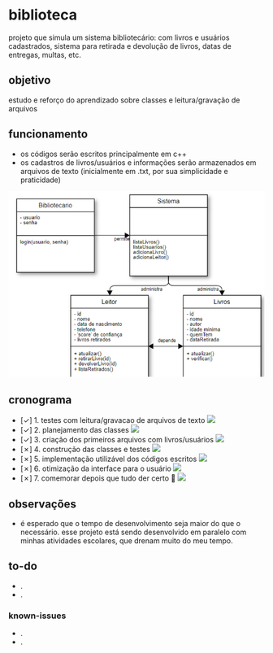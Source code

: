 # biblioteca
projeto que simula um sistema bibliotecário: com livros e usuários cadastrados, sistema para retirada e devolução de livros, datas de entregas, multas, etc.

## objetivo
estudo e reforço do aprendizado sobre classes e leitura/gravação de arquivos

## funcionamento
- os códigos serão escritos principalmente em c++
- os cadastros de livros/usuários e informações serão armazenados em arquivos de texto (inicialmente em .txt, por sua simplicidade e praticidade)

![diagrama](diagrama.PNG)


## cronograma
- [&check;] 1. testes com leitura/gravacao de arquivos de texto ![](https://geps.dev/progress/100)
- [&check;] 2. planejamento das classes ![](https://geps.dev/progress/100)
- [&check;] 3. criação dos primeiros arquivos com livros/usuários ![](https://geps.dev/progress/100)
- [&cross;] 4. construção das classes e testes ![](https://geps.dev/progress/40)
- [&cross;] 5. implementação utilizável dos códigos escritos ![](https://geps.dev/progress/30)
- [&cross;] 6. otimização da interface para o usuário ![](https://geps.dev/progress/20)
- [&cross;] 7. comemorar depois que tudo der certo :tada: ![](https://geps.dev/progress/65)

## observações
- é esperado que o tempo de desenvolvimento seja maior do que o necessário. esse projeto está sendo desenvolvido em paralelo com minhas atividades escolares, que drenam muito do meu tempo.

## to-do
- .
- .

### known-issues
- .
- .
